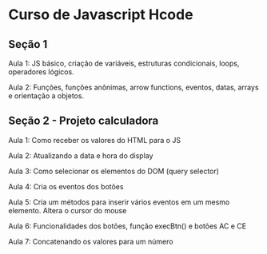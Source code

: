 # Curso de Javascript Hcode

## Seção 1
Aula 1: JS básico, criação de variáveis, estruturas condicionais, loops, operadores lógicos.

Aula 2: Funções, funções anônimas, arrow functions, eventos, datas, arrays e orientação a objetos.

## Seção 2 - Projeto calculadora
Aula 1: Como receber os valores do HTML para o JS

Aula 2: Atualizando a data e hora do display

Aula 3: Como selecionar os elementos do DOM (query selector)

Aula 4: Cria os eventos dos botões

Aula 5: Cria um métodos para inserir vários eventos em um mesmo elemento. Altera o cursor do mouse

Aula 6: Funcionalidades dos botões, função execBtn() e botões AC e CE

Aula 7: Concatenando os valores para um número